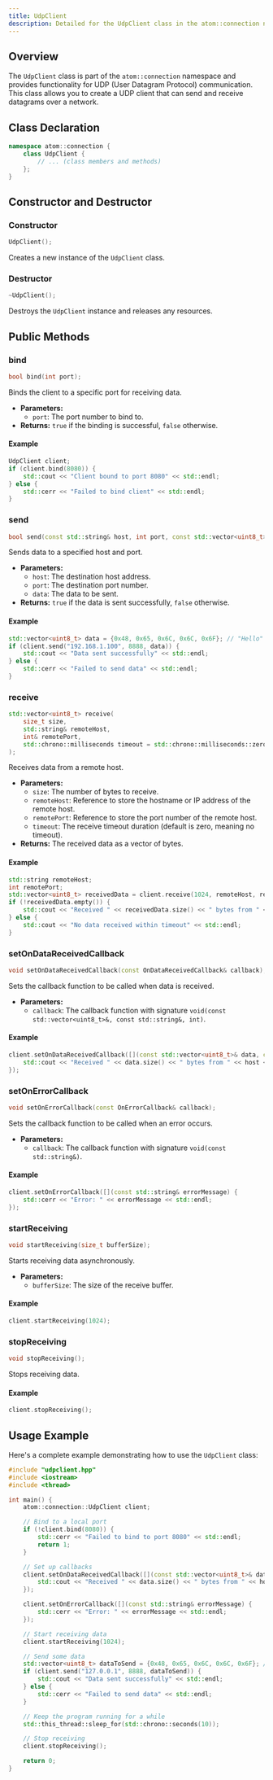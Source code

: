 ```yaml
---
title: UdpClient
description: Detailed for the UdpClient class in the atom::connection namespace, including constructors, public methods, callback setup, and usage examples for UDP communication in C++.
---
```


## Overview

The `UdpClient` class is part of the `atom::connection` namespace and provides functionality for UDP (User Datagram Protocol) communication. This class allows you to create a UDP client that can send and receive datagrams over a network.

## Class Declaration

```cpp
namespace atom::connection {
    class UdpClient {
        // ... (class members and methods)
    };
}
```

## Constructor and Destructor

### Constructor

```cpp
UdpClient();
```

Creates a new instance of the `UdpClient` class.

### Destructor

```cpp
~UdpClient();
```

Destroys the `UdpClient` instance and releases any resources.

## Public Methods

### bind

```cpp
bool bind(int port);
```

Binds the client to a specific port for receiving data.

- **Parameters:**
  - `port`: The port number to bind to.
- **Returns:** `true` if the binding is successful, `false` otherwise.

#### Example

```cpp
UdpClient client;
if (client.bind(8080)) {
    std::cout << "Client bound to port 8080" << std::endl;
} else {
    std::cerr << "Failed to bind client" << std::endl;
}
```

### send

```cpp
bool send(const std::string& host, int port, const std::vector<uint8_t>& data);
```

Sends data to a specified host and port.

- **Parameters:**
  - `host`: The destination host address.
  - `port`: The destination port number.
  - `data`: The data to be sent.
- **Returns:** `true` if the data is sent successfully, `false` otherwise.

#### Example

```cpp
std::vector<uint8_t> data = {0x48, 0x65, 0x6C, 0x6C, 0x6F}; // "Hello" in ASCII
if (client.send("192.168.1.100", 8888, data)) {
    std::cout << "Data sent successfully" << std::endl;
} else {
    std::cerr << "Failed to send data" << std::endl;
}
```

### receive

```cpp
std::vector<uint8_t> receive(
    size_t size,
    std::string& remoteHost,
    int& remotePort,
    std::chrono::milliseconds timeout = std::chrono::milliseconds::zero()
);
```

Receives data from a remote host.

- **Parameters:**
  - `size`: The number of bytes to receive.
  - `remoteHost`: Reference to store the hostname or IP address of the remote host.
  - `remotePort`: Reference to store the port number of the remote host.
  - `timeout`: The receive timeout duration (default is zero, meaning no timeout).
- **Returns:** The received data as a vector of bytes.

#### Example

```cpp
std::string remoteHost;
int remotePort;
std::vector<uint8_t> receivedData = client.receive(1024, remoteHost, remotePort, std::chrono::milliseconds(5000));
if (!receivedData.empty()) {
    std::cout << "Received " << receivedData.size() << " bytes from " << remoteHost << ":" << remotePort << std::endl;
} else {
    std::cout << "No data received within timeout" << std::endl;
}
```

### setOnDataReceivedCallback

```cpp
void setOnDataReceivedCallback(const OnDataReceivedCallback& callback);
```

Sets the callback function to be called when data is received.

- **Parameters:**
  - `callback`: The callback function with signature `void(const std::vector<uint8_t>&, const std::string&, int)`.

#### Example

```cpp
client.setOnDataReceivedCallback([](const std::vector<uint8_t>& data, const std::string& host, int port) {
    std::cout << "Received " << data.size() << " bytes from " << host << ":" << port << std::endl;
});
```

### setOnErrorCallback

```cpp
void setOnErrorCallback(const OnErrorCallback& callback);
```

Sets the callback function to be called when an error occurs.

- **Parameters:**
  - `callback`: The callback function with signature `void(const std::string&)`.

#### Example

```cpp
client.setOnErrorCallback([](const std::string& errorMessage) {
    std::cerr << "Error: " << errorMessage << std::endl;
});
```

### startReceiving

```cpp
void startReceiving(size_t bufferSize);
```

Starts receiving data asynchronously.

- **Parameters:**
  - `bufferSize`: The size of the receive buffer.

#### Example

```cpp
client.startReceiving(1024);
```

### stopReceiving

```cpp
void stopReceiving();
```

Stops receiving data.

#### Example

```cpp
client.stopReceiving();
```

## Usage Example

Here's a complete example demonstrating how to use the `UdpClient` class:

```cpp
#include "udpclient.hpp"
#include <iostream>
#include <thread>

int main() {
    atom::connection::UdpClient client;

    // Bind to a local port
    if (!client.bind(8080)) {
        std::cerr << "Failed to bind to port 8080" << std::endl;
        return 1;
    }

    // Set up callbacks
    client.setOnDataReceivedCallback([](const std::vector<uint8_t>& data, const std::string& host, int port) {
        std::cout << "Received " << data.size() << " bytes from " << host << ":" << port << std::endl;
    });

    client.setOnErrorCallback([](const std::string& errorMessage) {
        std::cerr << "Error: " << errorMessage << std::endl;
    });

    // Start receiving data
    client.startReceiving(1024);

    // Send some data
    std::vector<uint8_t> dataToSend = {0x48, 0x65, 0x6C, 0x6C, 0x6F}; // "Hello" in ASCII
    if (client.send("127.0.0.1", 8888, dataToSend)) {
        std::cout << "Data sent successfully" << std::endl;
    } else {
        std::cerr << "Failed to send data" << std::endl;
    }

    // Keep the program running for a while
    std::this_thread::sleep_for(std::chrono::seconds(10));

    // Stop receiving
    client.stopReceiving();

    return 0;
}
```
